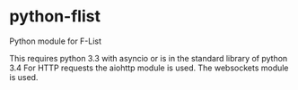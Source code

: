 python-flist
============

Python module for F-List

This requires python 3.3 with asyncio or is in the standard library of python 3.4
For HTTP requests the aiohttp module is used.
The websockets module is used.
